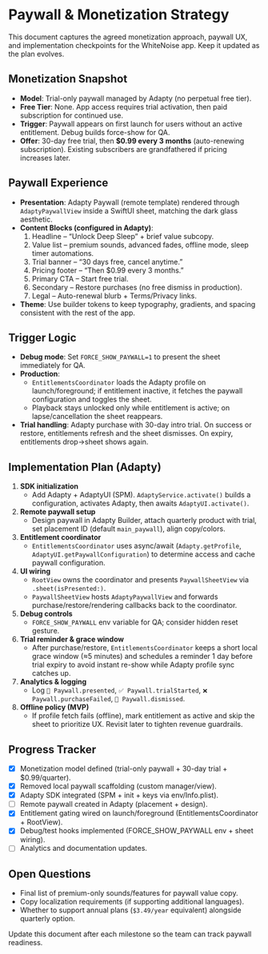 # Paywall & Monetization Strategy

This document captures the agreed monetization approach, paywall UX, and implementation checkpoints for the WhiteNoise app. Keep it updated as the plan evolves.

## Monetization Snapshot
- **Model**: Trial-only paywall managed by Adapty (no perpetual free tier).
- **Free Tier**: None. App access requires trial activation, then paid subscription for continued use.
- **Trigger**: Paywall appears on first launch for users without an active entitlement. Debug builds force-show for QA.
- **Offer**: 30-day free trial, then **$0.99 every 3 months** (auto-renewing subscription). Existing subscribers are grandfathered if pricing increases later.

## Paywall Experience
- **Presentation**: Adapty Paywall (remote template) rendered through `AdaptyPaywallView` inside a SwiftUI sheet, matching the dark glass aesthetic.
- **Content Blocks (configured in Adapty)**:
  1. Headline – “Unlock Deep Sleep” + brief value subcopy.
  2. Value list – premium sounds, advanced fades, offline mode, sleep timer automations.
  3. Trial banner – “30 days free, cancel anytime.”
  4. Pricing footer – “Then $0.99 every 3 months.”
  5. Primary CTA – Start free trial.
  6. Secondary – Restore purchases (no free dismiss in production).
  7. Legal – Auto-renewal blurb + Terms/Privacy links.
- **Theme**: Use builder tokens to keep typography, gradients, and spacing consistent with the rest of the app.

## Trigger Logic
- **Debug mode**: Set `FORCE_SHOW_PAYWALL=1` to present the sheet immediately for QA.
- **Production**:
  - `EntitlementsCoordinator` loads the Adapty profile on launch/foreground; if entitlement inactive, it fetches the paywall configuration and toggles the sheet.
  - Playback stays unlocked only while entitlement is active; on lapse/cancellation the sheet reappears.
- **Trial handling**: Adapty purchase with 30-day intro trial. On success or restore, entitlements refresh and the sheet dismisses. On expiry, entitlements drop→sheet shows again.

## Implementation Plan (Adapty)
1. **SDK initialization**
   - Add Adapty + AdaptyUI (SPM). `AdaptyService.activate()` builds a configuration, activates Adapty, then awaits `AdaptyUI.activate()`.
2. **Remote paywall setup**
   - Design paywall in Adapty Builder, attach quarterly product with trial, set placement ID (default `main_paywall`), align copy/colors.
3. **Entitlement coordinator**
   - `EntitlementsCoordinator` uses async/await (`Adapty.getProfile`, `AdaptyUI.getPaywallConfiguration`) to determine access and cache paywall configuration.
4. **UI wiring**
   - `RootView` owns the coordinator and presents `PaywallSheetView` via `.sheet(isPresented:)`.
   - `PaywallSheetView` hosts `AdaptyPaywallView` and forwards purchase/restore/rendering callbacks back to the coordinator.
5. **Debug controls**
   - `FORCE_SHOW_PAYWALL` env variable for QA; consider hidden reset gesture.
6. **Trial reminder & grace window**
   - After purchase/restore, `EntitlementsCoordinator` keeps a short local grace window (≈5 minutes) and schedules a reminder 1 day before trial expiry to avoid instant re-show while Adapty profile sync catches up.
7. **Analytics & logging**
   - Log `🎯 Paywall.presented`, `✅ Paywall.trialStarted`, `❌ Paywall.purchaseFailed`, `🏁 Paywall.dismissed`.
8. **Offline policy (MVP)**
   - If profile fetch fails (offline), mark entitlement as active and skip the sheet to prioritize UX. Revisit later to tighten revenue guardrails.

## Progress Tracker
- [x] Monetization model defined (trial-only paywall + 30-day trial + $0.99/quarter).
- [x] Removed local paywall scaffolding (custom manager/view).
- [x] Adapty SDK integrated (SPM + init + keys via env/Info.plist).
- [ ] Remote paywall created in Adapty (placement + design).
- [x] Entitlement gating wired on launch/foreground (EntitlementsCoordinator + RootView).
- [x] Debug/test hooks implemented (FORCE_SHOW_PAYWALL env + sheet wiring).
- [ ] Analytics and documentation updates.

## Open Questions
- Final list of premium-only sounds/features for paywall value copy.
- Copy localization requirements (if supporting additional languages).
- Whether to support annual plans (`$3.49/year` equivalent) alongside quarterly option.

Update this document after each milestone so the team can track paywall readiness.
